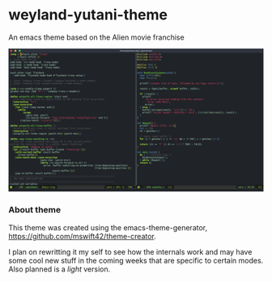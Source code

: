 # weyland-yutani-theme
An emacs theme based on the Alien movie franchise 

![Image of theme](theme-screenshot.png)

### About theme
This theme was created using the emacs-theme-generator, https://github.com/mswift42/theme-creator.


I plan on rewritting it my self to see how the internals work and may have some cool new stuff in the 
coming weeks that are specific to certain modes. Also planned is a *light* version.


